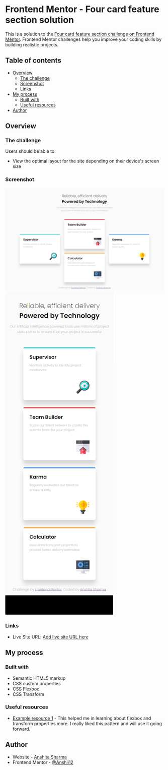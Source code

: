 # Frontend Mentor - Four card feature section solution

This is a solution to the [Four card feature section challenge on Frontend Mentor](https://www.frontendmentor.io/challenges/four-card-feature-section-weK1eFYK). Frontend Mentor challenges help you improve your coding skills by building realistic projects. 

## Table of contents

- [Overview](#overview)
  - [The challenge](#the-challenge)
  - [Screenshot](#screenshot)
  - [Links](#links)
- [My process](#my-process)
  - [Built with](#built-with)
  - [Useful resources](#useful-resources)
- [Author](#author)
## Overview

### The challenge

Users should be able to:

- View the optimal layout for the site depending on their device's screen size

### Screenshot

![](screenshots/screenshot-desktop.jpg)
![](screenshots/screenshot-mobile.jpg)

### Links

- Live Site URL: [Add live site URL here](https://your-live-site-url.com)

## My process

### Built with

- Semantic HTML5 markup
- CSS custom properties
- CSS Flexbox
- CSS Transform

### Useful resources

- [Example resource 1](https://developer.mozilla.org/en-US/docs/Web/) - This helped me in learning about flexbox and transform properties more. I really liked this pattern and will use it going forward.

## Author

- Website - [Anshita Sharma](https://github.com/Anshii12/)
- Frontend Mentor - [@Anshii12](https://www.frontendmentor.io/profile/Anshii12)

